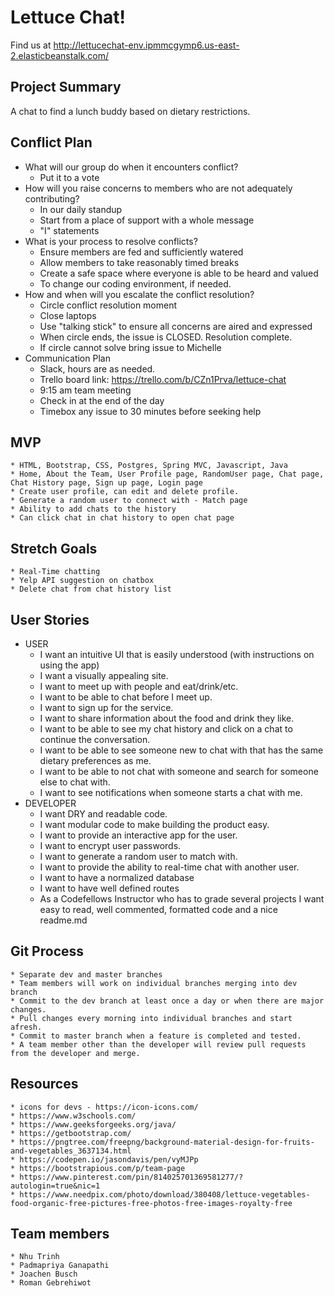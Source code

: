 # Lettuce Chat!

Find us at http://lettucechat-env.ipmmcgymp6.us-east-2.elasticbeanstalk.com/

## Project Summary
A chat to find a lunch buddy based on dietary restrictions.

## Conflict Plan
* What will our group do when it encounters conflict?
    * Put it to a vote
* How will you raise concerns to members who are not adequately contributing?
    * In our daily standup
    * Start from a place of support with a whole message
    * "I" statements
* What is your process to resolve conflicts?
    * Ensure members are fed and sufficiently watered
    * Allow members to take reasonably timed breaks
    * Create a safe space where everyone is able to be heard and valued
    * To change our coding environment, if needed.
* How and when will you escalate the conflict resolution?
    * Circle conflict resolution moment
    * Close laptops
    * Use "talking stick" to ensure all concerns are aired and expressed
    * When circle ends, the issue is CLOSED. Resolution complete.
    * If circle cannot solve bring issue to Michelle
* Communication Plan
    * Slack, hours are as needed.  
    * Trello board link: https://trello.com/b/CZn1Prva/lettuce-chat
    * 9:15 am team meeting
    * Check in at the end of the day
    * Timebox any issue to 30 minutes before seeking help

## MVP
    * HTML, Bootstrap, CSS, Postgres, Spring MVC, Javascript, Java
    * Home, About the Team, User Profile page, RandomUser page, Chat page, Chat History page, Sign up page, Login page
    * Create user profile, can edit and delete profile.
    * Generate a random user to connect with - Match page
    * Ability to add chats to the history 
    * Can click chat in chat history to open chat page
## Stretch Goals
    * Real-Time chatting
    * Yelp API suggestion on chatbox
    * Delete chat from chat history list

## User Stories
* USER
    * I want an intuitive UI that is easily understood (with instructions on using the app) 
    * I want a visually appealing site. 
    * I want to meet up with people and eat/drink/etc.
    * I want to be able to chat before I meet up. 
    * I want to sign up for the service.
    * I want to share information about the food and drink they like.
    * I want to be able to see my chat history and click on a chat to continue the conversation.
    * I want to be able to see someone new to chat with that has the same dietary preferences as me.
    * I want to be able to not chat with someone and search for someone else to chat with.
    * I want to see notifications when someone starts a chat with me.
* DEVELOPER
    * I want DRY and readable code.
    * I want modular code to make building the product easy.
    * I want to provide an interactive app for the user.
    * I want to encrypt user passwords.
    * I want to generate a random user to match with.
    * I want to provide the ability to real-time chat with another user.
    * I want to have a normalized database
    * I want to have well defined routes
    * As a Codefellows Instructor who has to grade several projects I want easy to read, well commented, formatted code
 and a nice readme.md
 
## Git Process 
    * Separate dev and master branches
    * Team members will work on individual branches merging into dev branch
    * Commit to the dev branch at least once a day or when there are major changes.
    * Pull changes every morning into individual branches and start afresh.
    * Commit to master branch when a feature is completed and tested.
    * A team member other than the developer will review pull requests from the developer and merge.
 
 ## Resources
    * icons for devs - https://icon-icons.com/
    * https://www.w3schools.com/
    * https://www.geeksforgeeks.org/java/
    * https://getbootstrap.com/
    * https://pngtree.com/freepng/background-material-design-for-fruits-and-vegetables_3637134.html
    * https://codepen.io/jasondavis/pen/vyMJPp
    * https://bootstrapious.com/p/team-page
    * https://www.pinterest.com/pin/814025701369581277/?autologin=true&nic=1
    * https://www.needpix.com/photo/download/380408/lettuce-vegetables-food-organic-free-pictures-free-photos-free-images-royalty-free
    
 
## Team members
    * Nhu Trinh
    * Padmapriya Ganapathi
    * Joachen Busch
    * Roman Gebrehiwot
